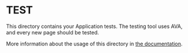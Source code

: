 # TEST

This directory contains your Application tests.
The testing tool uses AVA, and every new page should be tested.

More information about the usage of this directory in [the documentation](https://nuxtjs.org/guide/development-tools/#end-to-end-testing).
